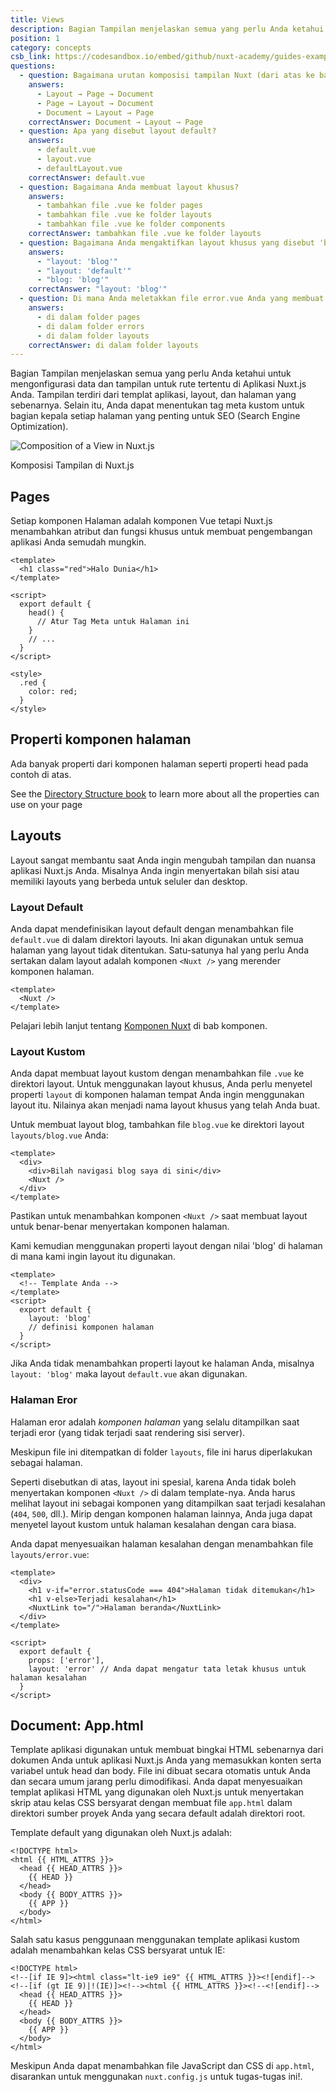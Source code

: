 ```yaml
---
title: Views
description: Bagian Tampilan menjelaskan semua yang perlu Anda ketahui untuk mengonfigurasi data dan tampilan untuk rute tertentu di Aplikasi Nuxt.js Anda. Tampilan terdiri dari templat aplikasi, layout, dan halaman yang sebenarnya.
position: 1
category: concepts
csb_link: https://codesandbox.io/embed/github/nuxt-academy/guides-examples/tree/master/02_concepts/01_views?fontsize=14&hidenavigation=1&theme=dark
questions:
  - question: Bagaimana urutan komposisi tampilan Nuxt (dari atas ke bawah)?
    answers:
      - Layout → Page → Document
      - Page → Layout → Document
      - Document → Layout → Page
    correctAnswer: Document → Layout → Page
  - question: Apa yang disebut layout default?
    answers:
      - default.vue
      - layout.vue
      - defaultLayout.vue
    correctAnswer: default.vue
  - question: Bagaimana Anda membuat layout khusus?
    answers:
      - tambahkan file .vue ke folder pages
      - tambahkan file .vue ke folder layouts
      - tambahkan file .vue ke folder components
    correctAnswer: tambahkan file .vue ke folder layouts
  - question: Bagaimana Anda mengaktifkan layout khusus yang disebut 'blog' di halaman Anda?
    answers:
      - "layout: 'blog'"
      - "layout: 'default'"
      - "blog: 'blog'"
    correctAnswer: "layout: 'blog'"
  - question: Di mana Anda meletakkan file error.vue Anda yang membuat halaman kesalahan yang disesuaikan?
    answers:
      - di dalam folder pages
      - di dalam folder errors
      - di dalam folder layouts
    correctAnswer: di dalam folder layouts
---
```


Bagian Tampilan menjelaskan semua yang perlu Anda ketahui untuk mengonfigurasi data dan tampilan untuk rute tertentu di Aplikasi Nuxt.js Anda. Tampilan terdiri dari templat aplikasi, layout, dan halaman yang sebenarnya. Selain itu, Anda dapat menentukan tag meta kustom untuk bagian kepala setiap halaman yang penting untuk SEO (Search Engine Optimization).

![Composition of a View in Nuxt.js](/guides/views.png)

Komposisi Tampilan di Nuxt.js

## Pages

Setiap komponen Halaman adalah komponen Vue tetapi Nuxt.js menambahkan atribut dan fungsi khusus untuk membuat pengembangan aplikasi Anda semudah mungkin.

```html{}[pages/index.vue]
<template>
  <h1 class="red">Halo Dunia</h1>
</template>

<script>
  export default {
    head() {
      // Atur Tag Meta untuk Halaman ini
    }
    // ...
  }
</script>

<style>
  .red {
    color: red;
  }
</style>
```

## Properti komponen halaman

Ada banyak properti dari komponen halaman seperti properti head pada contoh di atas.

<base-alert type="next">

See the [Directory Structure book](/guides/directory-structure/nuxt) to learn more about all the properties can use on your page

</base-alert>

## Layouts

Layout sangat membantu saat Anda ingin mengubah tampilan dan nuansa aplikasi Nuxt.js Anda. Misalnya Anda ingin menyertakan bilah sisi atau memiliki layouts yang berbeda untuk seluler dan desktop.

### Layout Default

Anda dapat mendefinisikan layout default dengan menambahkan file `default.vue` di dalam direktori layouts. Ini akan digunakan untuk semua halaman yang layout tidak ditentukan. Satu-satunya hal yang perlu Anda sertakan dalam layout adalah komponen `<Nuxt />` yang merender komponen halaman.

```html{}[layouts/default.vue]
<template>
  <Nuxt />
</template>
```

<base-alert type="next">

Pelajari lebih lanjut tentang [Komponen Nuxt](/guides/features/nuxt-components) di bab komponen.

</base-alert>

### Layout Kustom

Anda dapat membuat layout kustom dengan menambahkan file `.vue` ke direktori layout. Untuk menggunakan layout khusus, Anda perlu menyetel properti `layout` di komponen halaman tempat Anda ingin menggunakan layout itu. Nilainya akan menjadi nama layout khusus yang telah Anda buat.

Untuk membuat layout blog, tambahkan file `blog.vue` ke direktori layout `layouts/blog.vue` Anda:

```html{}[layouts/blog.vue]
<template>
  <div>
    <div>Bilah navigasi blog saya di sini</div>
    <Nuxt />
  </div>
</template>
```

<base-alert>

Pastikan untuk menambahkan komponen `<Nuxt />` saat membuat layout untuk benar-benar menyertakan komponen halaman.

</base-alert>

Kami kemudian menggunakan properti layout dengan nilai 'blog' di halaman di mana kami ingin layout itu digunakan.

```html{}[pages/posts.vue]
<template>
  <!-- Template Anda -->
</template>
<script>
  export default {
    layout: 'blog'
    // definisi komponen halaman
  }
</script>
```

<base-alert type="info">

Jika Anda tidak menambahkan properti layout ke halaman Anda, misalnya `layout: 'blog'` maka layout `default.vue` akan digunakan.

</base-alert>

<app-modal>
  <code-sandbox :src="csb_link"></code-sandbox>
</app-modal>

### Halaman Eror

Halaman eror adalah *komponen halaman* yang selalu ditampilkan saat terjadi eror (yang tidak terjadi saat rendering sisi server).

<base-alert>

Meskipun file ini ditempatkan di folder `layouts`, file ini harus diperlakukan sebagai halaman.

</base-alert>

Seperti disebutkan di atas, layout ini spesial, karena Anda tidak boleh menyertakan komponen `<Nuxt />` di dalam template-nya. Anda harus melihat layout ini sebagai komponen yang ditampilkan saat terjadi kesalahan (`404`, `500`, dll.). Mirip dengan komponen halaman lainnya, Anda juga dapat menyetel layout kustom untuk halaman kesalahan dengan cara biasa.

Anda dapat menyesuaikan halaman kesalahan dengan menambahkan file `layouts/error.vue`:

```html{}[layouts/error.vue]
<template>
  <div>
    <h1 v-if="error.statusCode === 404">Halaman tidak ditemukan</h1>
    <h1 v-else>Terjadi kesalahan</h1>
    <NuxtLink to="/">Halaman beranda</NuxtLink>
  </div>
</template>

<script>
  export default {
    props: ['error'],
    layout: 'error' // Anda dapat mengatur tata letak khusus untuk halaman kesalahan
  }
</script>
```

## Document: App.html

Template aplikasi digunakan untuk membuat bingkai HTML sebenarnya dari dokumen Anda untuk aplikasi Nuxt.js Anda yang memasukkan konten serta variabel untuk head dan body. File ini dibuat secara otomatis untuk Anda dan secara umum jarang perlu dimodifikasi. Anda dapat menyesuaikan templat aplikasi HTML yang digunakan oleh Nuxt.js untuk menyertakan skrip atau kelas CSS bersyarat dengan membuat file `app.html` dalam direktori sumber proyek Anda yang secara default adalah direktori root.

Template default yang digunakan oleh Nuxt.js adalah:

```html{}[app.html]
<!DOCTYPE html>
<html {{ HTML_ATTRS }}>
  <head {{ HEAD_ATTRS }}>
    {{ HEAD }}
  </head>
  <body {{ BODY_ATTRS }}>
    {{ APP }}
  </body>
</html>
```

Salah satu kasus penggunaan menggunakan template aplikasi kustom adalah menambahkan kelas CSS bersyarat untuk IE:

```html{}[app.html]
<!DOCTYPE html>
<!--[if IE 9]><html class="lt-ie9 ie9" {{ HTML_ATTRS }}><![endif]-->
<!--[if (gt IE 9)|!(IE)]><!--><html {{ HTML_ATTRS }}><!--<![endif]-->
  <head {{ HEAD_ATTRS }}>
    {{ HEAD }}
  </head>
  <body {{ BODY_ATTRS }}>
    {{ APP }}
  </body>
</html>
```

<base-alert type="info">

Meskipun Anda dapat menambahkan file JavaScript dan CSS di `app.html`, disarankan untuk menggunakan `nuxt.config.js` untuk tugas-tugas ini!.

</base-alert>

<quiz :questions="questions"></quiz>
